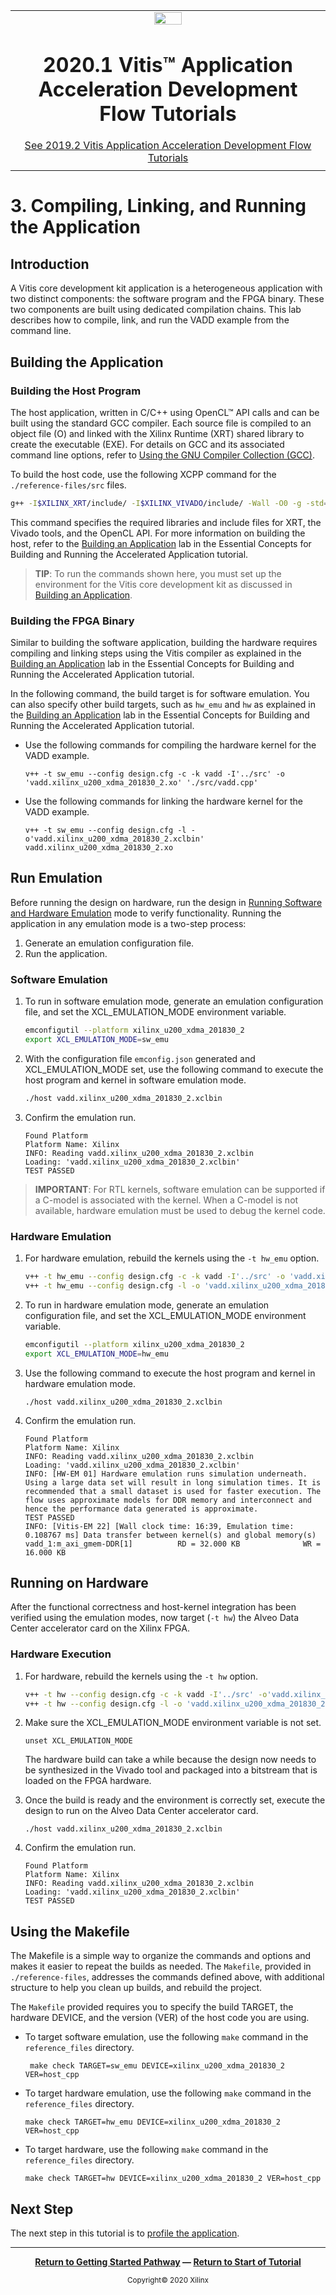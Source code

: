 ﻿<table class="sphinxhide">
 <tr>
   <td align="center"><img src="https://www.xilinx.com/content/dam/xilinx/imgs/press/media-kits/corporate/xilinx-logo.png" width="30%"/><h1>2020.1 Vitis™ Application Acceleration Development Flow Tutorials</h1>
   <a href="https://github.com/Xilinx/Vitis-Tutorials/branches/all">See 2019.2 Vitis Application Acceleration Development Flow Tutorials</a>
   </td>
 </tr>
 <tr>
 <td>
 </td>
 </tr>
</table>

# 3. Compiling, Linking, and Running the Application

## Introduction

A Vitis core development kit application is a heterogeneous application with two distinct components: the software program and the FPGA binary. These two components are built using dedicated compilation chains. This lab describes how to compile, link, and run the VADD example from the command line.

## Building the Application

### Building the Host Program

The host application, written in C/C++ using OpenCL™ API calls and can be built using the standard GCC compiler. Each source file is compiled to an object file (O) and linked with the Xilinx Runtime (XRT) shared library to create the executable (EXE). For details on GCC and its associated command line options, refer to [Using the GNU Compiler Collection (GCC)](https://gcc.gnu.org/onlinedocs/gcc/).

To build the host code, use the following XCPP command for the `./reference-files/src` files.

   ```bash
g++ -I$XILINX_XRT/include/ -I$XILINX_VIVADO/include/ -Wall -O0 -g -std=c++11 ./src/host.cpp  -o 'host'  -L$XILINX_XRT/lib/ -lOpenCL -lpthread -lrt -lstdc++
   ```

This command specifies the required libraries and include files for XRT, the Vivado tools, and the OpenCL API. For more information on building the host, refer to the [Building an Application](../03_essential-concepts/BuildingAnApplication.md) lab in the  Essential Concepts for Building and Running the Accelerated Application tutorial.

>**TIP**: To run the commands shown here, you must set up the environment for the Vitis core development kit as discussed in [Building an Application](../03_essential-concepts/BuildingAnApplication.md).

### Building the FPGA Binary

Similar to building the software application, building the hardware requires compiling and linking steps using the Vitis compiler as explained in the [Building an Application](../03_essential-concepts/BuildingAnApplication.md) lab in the Essential Concepts for Building and Running the Accelerated Application tutorial.

In the following command, the build target is for software emulation. You can also specify other build targets, such as `hw_emu` and `hw` as explained in the [Building an Application](../03_essential-concepts/BuildingAnApplication.md) lab in the Essential Concepts for Building and Running the Accelerated Application tutorial.

* Use the following commands for compiling the hardware kernel for the VADD example.

   ```
   v++ -t sw_emu --config design.cfg -c -k vadd -I'../src' -o 'vadd.xilinx_u200_xdma_201830_2.xo' './src/vadd.cpp'
   ```

* Use the following commands for linking the hardware kernel for the VADD example.

   ```
   v++ -t sw_emu --config design.cfg -l -o'vadd.xilinx_u200_xdma_201830_2.xclbin' vadd.xilinx_u200_xdma_201830_2.xo
   ```

## Run Emulation

Before running the design on hardware, run the design in [Running Software and Hardware Emulation](../03_essential-concepts/Emulation.md) mode to verify functionality. Running the application in any emulation mode is a two-step process:

1. Generate an emulation configuration file.
2. Run the application.

### Software Emulation

1. To run in software emulation mode, generate an emulation configuration file, and set the XCL_EMULATION_MODE environment variable.

   ```bash
   emconfigutil --platform xilinx_u200_xdma_201830_2
   export XCL_EMULATION_MODE=sw_emu
   ```

2. With the configuration file `emconfig.json` generated and XCL_EMULATION_MODE set, use the following command to execute the host program and kernel in software emulation mode.

   ```bash
   ./host vadd.xilinx_u200_xdma_201830_2.xclbin
   ```

3. Confirm the emulation run.

   ```
   Found Platform
   Platform Name: Xilinx
   INFO: Reading vadd.xilinx_u200_xdma_201830_2.xclbin
   Loading: 'vadd.xilinx_u200_xdma_201830_2.xclbin'
   TEST PASSED
   ```

>**IMPORTANT**: For RTL kernels, software emulation can be supported if a C-model is associated with the kernel. When a C-model is not available, hardware emulation must be used to debug the kernel code.

### Hardware Emulation

1. For hardware emulation, rebuild the kernels using the `-t hw_emu` option.

   ```bash
   v++ -t hw_emu --config design.cfg -c -k vadd -I'../src' -o 'vadd.xilinx_u200_xdma_201830_2.xo' './src/vadd.cpp'
   v++ -t hw_emu --config design.cfg -l -o 'vadd.xilinx_u200_xdma_201830_2.xclbin' vadd.xilinx_u200_xdma_201830_2.xo
   ```

2. To run in hardware emulation mode, generate an emulation configuration file, and set the XCL_EMULATION_MODE environment variable.

   ```bash
   emconfigutil --platform xilinx_u200_xdma_201830_2
   export XCL_EMULATION_MODE=hw_emu
   ```

3. Use the following command to execute the host program and kernel in hardware emulation mode.

   ```
   ./host vadd.xilinx_u200_xdma_201830_2.xclbin
   ```

4. Confirm the emulation run.

   ```
   Found Platform
   Platform Name: Xilinx
   INFO: Reading vadd.xilinx_u200_xdma_201830_2.xclbin
   Loading: 'vadd.xilinx_u200_xdma_201830_2.xclbin'
   INFO: [HW-EM 01] Hardware emulation runs simulation underneath. Using a large data set will result in long simulation times. It is recommended that a small dataset is used for faster execution. The flow uses approximate models for DDR memory and interconnect and hence the performance data generated is approximate.
   TEST PASSED
   INFO: [Vitis-EM 22] [Wall clock time: 16:39, Emulation time: 0.108767 ms] Data transfer between kernel(s) and global memory(s)
   vadd_1:m_axi_gmem-DDR[1]          RD = 32.000 KB              WR = 16.000 KB
   ```

## Running on Hardware

After the functional correctness and host-kernel integration has been verified using the emulation modes, now target (`-t hw`) the Alveo Data Center accelerator card on the Xilinx FPGA.

### Hardware Execution

1. For hardware, rebuild the kernels using the `-t hw` option.

   ```bash
   v++ -t hw --config design.cfg -c -k vadd -I'../src' -o'vadd.xilinx_u200_xdma_201830_2.xo' './src/vadd.cpp'
   v++ -t hw --config design.cfg -l -o 'vadd.xilinx_u200_xdma_201830_2.xclbin' vadd.xilinx_u200_xdma_201830_2.xo
   ```

2. Make sure the XCL_EMULATION_MODE environment variable is not set.

   ```
   unset XCL_EMULATION_MODE
   ```

   The hardware build can take a while because the design now needs to be synthesized in the Vivado tool and packaged into a bitstream that is loaded on the FPGA hardware.

3. Once the build is ready and the environment is correctly set, execute the design to run on the Alveo Data Center accelerator card.

   ```
   ./host vadd.xilinx_u200_xdma_201830_2.xclbin
   ```

4. Confirm the emulation run.

   ```
   Found Platform
   Platform Name: Xilinx
   INFO: Reading vadd.xilinx_u200_xdma_201830_2.xclbin
   Loading: 'vadd.xilinx_u200_xdma_201830_2.xclbin'
   TEST PASSED
   ```

## Using the Makefile

The Makefile is a simple way to organize the commands and options and makes it easier to repeat the builds as needed. The `Makefile`, provided in `./reference-files`, addresses the commands defined above, with additional structure to help you clean up builds, and rebuild the project.

The `Makefile` provided requires you to specify the build TARGET, the hardware DEVICE, and the version (VER) of the host code you are using.

* To target software emulation, use the following `make` command in the `reference_files` directory.

   ```
    make check TARGET=sw_emu DEVICE=xilinx_u200_xdma_201830_2 VER=host_cpp
    ```

* To target hardware emulation, use the following `make` command in the `reference_files` directory.

   ```
   make check TARGET=hw_emu DEVICE=xilinx_u200_xdma_201830_2 VER=host_cpp
   ```

* To target hardware, use the following `make` command in the `reference_files` directory.

   ```
   make check TARGET=hw DEVICE=xilinx_u200_xdma_201830_2 VER=host_cpp
   ```

## Next Step

The next step in this tutorial is to [profile the application](./profile_debug.md).
</br>
<hr/>
<p align="center" class="sphinxhide"><b><a href="/Getting_Started/README.md">Return to Getting Started Pathway</a> — <a href="./README.md">Return to Start of Tutorial</a></b></p>

<p align="center" class="sphinxhide"><sup>Copyright&copy; 2020 Xilinx</sup></p>

